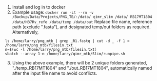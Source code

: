 1. Install and log in to docker
2. Example usage: ```docker run -it --rm -v /Backup/Data/Projects/PNG_TB/:/data/ qimr_slim /data/ RB17MT1804 /data/H37Rv_refe /data/temp /data/out```
  Replace file name, reference path (exclude ".fasta"), and designated temp/out folders as required.
  Alternatively, 
  ```
ls /home/larry/png_mtb | grep _R1.fastq | cut -d _ -f 1 > /home/larry/png_mtb/filesin.txt
n=$(wc -l /home/larry/png_mtb/filesin.txt)
sbatch --array 1-n /home/larry/qimr_mtb/Slim/runpipe.sh

  ```

3. Using the above example, there will be 2 unique folders generated, "./temp_RB17MT1804" and "./out_RB17MT1804", automatically named after the input file name to avoid conflicts.
